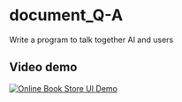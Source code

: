 # document_Q-A
Write a program to talk together AI and users

## Video demo

<!-- BEGIN YOUTUBE-CARDS -->
[![Online Book Store UI Demo](https://ytcards.demolab.com/?id=zi8hFksplgs&title=Document+ChatBot+Q+-+A&lang=en&timestamp=zi8hFksplgs&background_color=%230d1117&title_color=%23ffffff&stats_color=%23dedede&max_title_lines=1&width=250&border_radius=5&duration=198 "Document Chatbot Q-A")](https://www.youtube.com/watch?v=zi8hFksplgs)
<!-- END YOUTUBE-CARDS -->
